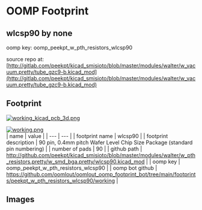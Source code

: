 # OOMP Footprint  
## wlcsp90  by none  
  
oomp key: oomp_peekpt_w_pth_resistors_wlcsp90  
  
source repo at: [http://gitlab.com/peekpt/kicad_smisioto/blob/master/modules/walter/w_vacuum.pretty/tube_gzc9-b.kicad_mod](http://gitlab.com/peekpt/kicad_smisioto/blob/master/modules/walter/w_vacuum.pretty/tube_gzc9-b.kicad_mod)  
## Footprint  
  
[![working_kicad_pcb_3d.png](working_kicad_pcb_3d_600.png)](working_kicad_pcb_3d.png)  
  
[![working.png](working_600.png)](working.png)  
| name | value | 
| --- | --- | 
| footprint name | wlcsp90 | 
| footprint description | 90 pin, 0.4mm pitch  Wafer Level Chip Size Package (standard pin numbering) | 
| number of pads | 90 | 
| github path | http://github.com/peekpt/kicad_smisioto/blob/master/modules/walter/w_pth_resistors.pretty/w_smd_bga.pretty/wlcsp90.kicad_mod | 
| oomp key | oomp_peekpt_w_pth_resistors_wlcsp90 | 
| oomp bot github | https://github.com/oomlout/oomlout_oomp_footprint_bot/tree/main/footprints/peekpt_w_pth_resistors_wlcsp90/working | 
## Images  
